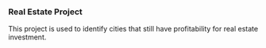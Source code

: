 ### Real Estate Project

This project is used to identify cities that still have profitability for real estate investment.